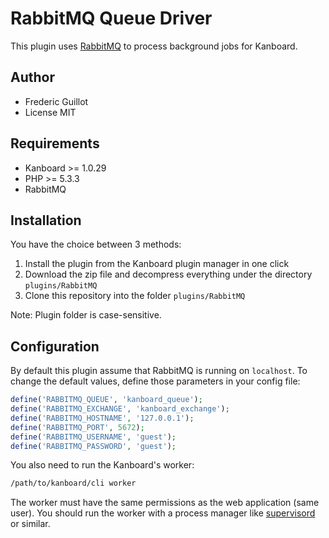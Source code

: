 RabbitMQ Queue Driver 
=====================

This plugin uses [RabbitMQ](http://www.rabbitmq.com) to process background jobs for Kanboard.

Author
------

- Frederic Guillot
- License MIT

Requirements
------------

- Kanboard >= 1.0.29
- PHP >= 5.3.3
- RabbitMQ

Installation
------------

You have the choice between 3 methods:

1. Install the plugin from the Kanboard plugin manager in one click
2. Download the zip file and decompress everything under the directory `plugins/RabbitMQ`
3. Clone this repository into the folder `plugins/RabbitMQ`

Note: Plugin folder is case-sensitive.

Configuration
-------------

By default this plugin assume that RabbitMQ is running on `localhost`.
To change the default values, define those parameters in your config file:

```php
define('RABBITMQ_QUEUE', 'kanboard_queue');
define('RABBITMQ_EXCHANGE', 'kanboard_exchange');
define('RABBITMQ_HOSTNAME', '127.0.0.1');
define('RABBITMQ_PORT', 5672);
define('RABBITMQ_USERNAME', 'guest');
define('RABBITMQ_PASSWORD', 'guest');
```

You also need to run the Kanboard's worker:

```bash
/path/to/kanboard/cli worker
```

The worker must have the same permissions as the web application (same user).
You should run the worker with a process manager like [supervisord](http://supervisord.org) or similar.
